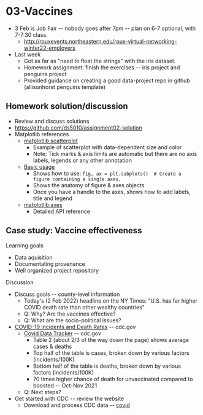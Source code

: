 
# 03-Vaccines

* 3 Feb is Job Fair -- nobody goes after 7pm -- plan on 6-7 optional, with 7-7:30 class.
  * http://rouxevents.northeastern.edu/roux-virtual-networking-winter22-employers
* Last week
  * Got as far as "need to float the strings" with the iris dataset.
  * Homework assignment: finish the exercises -- iris project and penguins project
  * Provided guidance on creating a good data-project repo in github (allisonhorst penguins template)

## Homework solution/discussion

* Review and discuss solutions
* https://github.com/ds5010/assignment02-solution
* Matplotlib references
  * [matplotlib scatterplot](https://matplotlib.org/stable/gallery/shapes_and_collections/scatter.html)
    * Example of scatterplot with data-dependent size and color
    * Note: Tick marks & axis limits are automatic but there are no axis labels, legends or any other annotation
  * [Basic usage](https://matplotlib.org/stable/tutorials/introductory/usage.html)
    * Shows how to use: `fig, ax = plt.subplots()  # Create a figure containing a single axes.`
    * Shows the anatomy of figure & axes objects
    * Once you have a handle to the axes, shows how to add labels, title and legend
  * [matplotlib.axes](https://matplotlib.org/stable/api/axes_api.html)
    * Detailed API reference

## Case study: Vaccine effectiveness

Learning goals

* Data aquisition
* Documentating provenance
* Well organized project repository

Discussion

* Discuss goals -- county-level information
  * Today's (2 Feb 2022) headline on the NY Times: "U.S. has far higher COVID death rate than other wealthy countries"
  * Q: Why? Are the vaccines effective? 
  * Q: What are the socio-political issues?
* [COVID-19 Incidents and Death Rates](https://www.cdc.gov/mmwr/volumes/71/wr/mm7104e2.htm) -- cdc.gov
  * [Covid Data Tracker](https://covid.cdc.gov/covid-data-tracker/#vaccinations_vacc-total-admin-rate-total) -- cdc.gov
    * Table 2 (about 2/3 of the way down the page) shows average cases & deaths
    * Top half of the table is cases, broken down by various factors (incidents/100K)
    * Bottom half of the table is deaths, broken down by various factors (incidents/100K)
    * 70 times higher chance of death for unvaccinated compared to boosted -- Oct-Nov 2021
  * Q: Next steps?
* Get started with CDC -- review the website
  * Download and process CDC data -- [covid](../../topics/covid)
